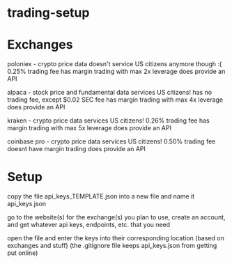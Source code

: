 # trading-setup


# Exchanges

poloniex - crypto price data
	doesn't service US citizens anymore though :(
	0.25% trading fee
	has margin trading with max 2x leverage
	does provide an API

alpaca - stock price and fundamental data
	services US citizens!
	has no trading fee, except $0.02 SEC fee
	has margin trading with max 4x leverage
	does provide an API

kraken - crypto price data
	services US citizens!
	0.26% trading fee
	has margin trading with max 5x leverage
	does provide an API

coinbase pro - crypto price data
	services US citizens!
	0.50% trading fee
	doesnt have margin trading
	does provide an API


# Setup

copy the file api_keys_TEMPLATE.json into a new file and name it api_keys.json

go to the website(s) for the exchange(s) you plan to use, create an account, and get whatever api keys, endpoints, etc. that you need

open the file and enter the keys into their corresponding location (based on exchanges and stuff)
	(the .gitignore file keeps api_keys.json from getting put online)



